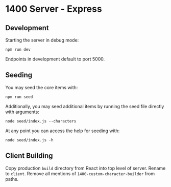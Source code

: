# 1400 Server - Express

## Development

Starting the server in debug mode:

```
npm run dev
```

Endpoints in development default to port 5000.

## Seeding

You may seed the core items with:
```
npm run seed
```

Additionally, you may seed additional items by running the seed file directly with arguments:

```
node seed/index.js --characters
```

At any point you can access the help for seeding with:

```
node seed/index.js -h
```

## Client Building

Copy production `build` directory from React into top level of server. Rename to `client`. Remove all mentions of `1400-custom-character-builder` from paths.